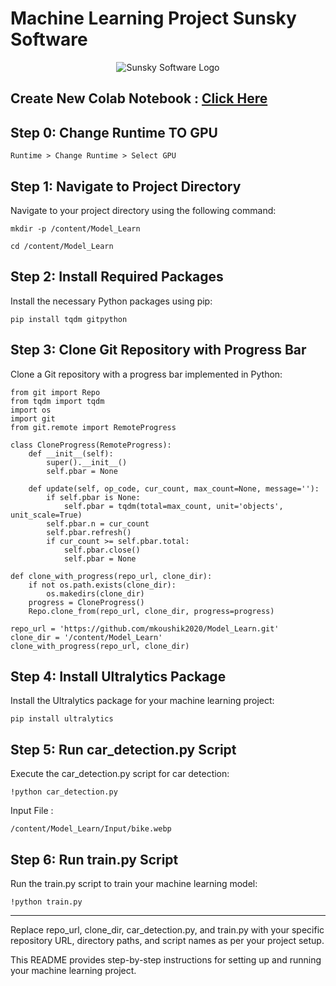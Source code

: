# Machine Learning Project Sunsky Software

<div style="text-align:center">
  <img src="http://www.sunskysoftware.com/images/logo-default-229x43.png" alt="Sunsky Software Logo">
</div>

## Create New Colab Notebook : [Click Here](https://colab.research.google.com/#create=true)

## Step 0: Change Runtime TO GPU
```
Runtime > Change Runtime > Select GPU
```

## Step 1: Navigate to Project Directory

Navigate to your project directory using the following command:
```
mkdir -p /content/Model_Learn
```

```
cd /content/Model_Learn
```

## Step 2: Install Required Packages

Install the necessary Python packages using pip:

```
pip install tqdm gitpython
```

## Step 3: Clone Git Repository with Progress Bar

Clone a Git repository with a progress bar implemented in Python:
```
from git import Repo
from tqdm import tqdm
import os
import git
from git.remote import RemoteProgress

class CloneProgress(RemoteProgress):
    def __init__(self):
        super().__init__()
        self.pbar = None
    
    def update(self, op_code, cur_count, max_count=None, message=''):
        if self.pbar is None:
            self.pbar = tqdm(total=max_count, unit='objects', unit_scale=True)
        self.pbar.n = cur_count
        self.pbar.refresh()
        if cur_count >= self.pbar.total:
            self.pbar.close()
            self.pbar = None
            
def clone_with_progress(repo_url, clone_dir):
    if not os.path.exists(clone_dir):
        os.makedirs(clone_dir)
    progress = CloneProgress()
    Repo.clone_from(repo_url, clone_dir, progress=progress)

repo_url = 'https://github.com/mkoushik2020/Model_Learn.git'
clone_dir = '/content/Model_Learn'
clone_with_progress(repo_url, clone_dir)
```

## Step 4: Install Ultralytics Package

Install the Ultralytics package for your machine learning project:
```
pip install ultralytics
```

## Step 5: Run car_detection.py Script

Execute the car_detection.py script for car detection:
```
!python car_detection.py
```

Input File :
```
/content/Model_Learn/Input/bike.webp
```

## Step 6: Run train.py Script

Run the train.py script to train your machine learning model:
```
!python train.py
```

---

Replace repo_url, clone_dir, car_detection.py, and train.py with your specific repository URL, directory paths, and script names as per your project setup.

This README provides step-by-step instructions for setting up and running your machine learning project.
